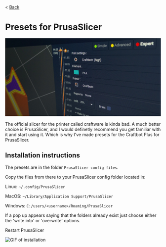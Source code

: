 < [Back](../README.md)

# Presets for PrusaSlicer

![Some image of PrusaSlicer](../images/prusaslicer.jpg)

The official slicer for the printer called craftware is kinda bad. A much better choice is PrusaSlicer, and I would definetly recommend you get familiar with it and start using it. Which is why I've made presets for the Craftbot Plus for PrusaSlicer.

## Installation instructions

The presets are in the folder `PrusaSlicer config files`.

Copy the files from there to your PrusaSlicer config folder located in:

Linux: `~/.config/PrusaSlicer`

MacOS: `~/Library/Application Support/PrusaSlicer`

Windows: `C:/users/<username>/Roaming/PrusaSlicer`


If a pop up appears saying that the folders already exist just choose either the 'write into' or 'overwrite' options.

Restart PrusaSlicer

![GIF of installation](../images/prusaslicer-installation.gif)
